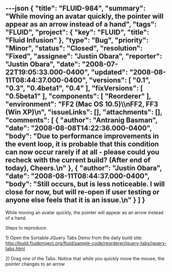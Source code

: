 ---json
{
  "title": "FLUID-984",
  "summary": "While moving an avatar quickly, the pointer will appear as an arrow instead of a hand",
  "tags": "FLUID",
  "project": {
    "key": "FLUID",
    "title": "Fluid Infusion"
  },
  "type": "Bug",
  "priority": "Minor",
  "status": "Closed",
  "resolution": "Fixed",
  "assignee": "Justin Obara",
  "reporter": "Justin Obara",
  "date": "2008-07-22T19:05:33.000-0400",
  "updated": "2008-08-11T08:44:37.000-0400",
  "versions": [
    "0.1",
    "0.3",
    "0.4beta1",
    "0.4"
  ],
  "fixVersions": [
    "0.5beta1"
  ],
  "components": [
    "Reorderer"
  ],
  "environment": "FF2 (Mac OS 10.5)\\\nFF2, FF3 (Win XP)\n",
  "issueLinks": [],
  "attachments": [],
  "comments": [
    {
      "author": "Antranig Basman",
      "date": "2008-08-08T14:22:36.000-0400",
      "body": "Due to performance improvements in the event loop, it is probable that this condition can now occur rarely if at all - please could you recheck with the current build? (After end of today), Cheers.\n"
    },
    {
      "author": "Justin Obara",
      "date": "2008-08-11T08:44:37.000-0400",
      "body": "Still occurs, but is less noticeable. I will close for now, but will re-open if user testing or anyone else feels that it is an issue.\n"
    }
  ]
}
---
While moving an avatar quickly, the pointer will appear as an arrow instead of a hand.

Steps to reproduce:

1\) Open the Sortable JQuery Tabs Demo from the daily build site:\
<http://build.fluidproject.org/fluid/sample-code/reorderer/jquery-tabs/jquery-tabs.html>

2\) Drag one of the Tabs. Notice that while you quickly move the mouse, the pointer changes to an arrow

        